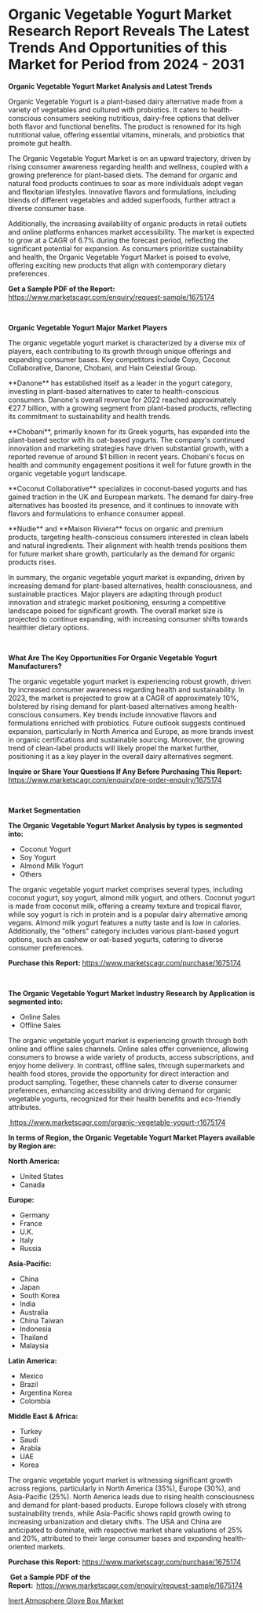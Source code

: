 <p><h1>Organic Vegetable Yogurt Market Research Report Reveals The Latest Trends And Opportunities of this Market for Period from 2024 - 2031</h1></p><p><strong>Organic Vegetable Yogurt Market Analysis and Latest Trends</strong></p>
<p><p>Organic Vegetable Yogurt is a plant-based dairy alternative made from a variety of vegetables and cultured with probiotics. It caters to health-conscious consumers seeking nutritious, dairy-free options that deliver both flavor and functional benefits. The product is renowned for its high nutritional value, offering essential vitamins, minerals, and probiotics that promote gut health.</p><p>The Organic Vegetable Yogurt Market is on an upward trajectory, driven by rising consumer awareness regarding health and wellness, coupled with a growing preference for plant-based diets. The demand for organic and natural food products continues to soar as more individuals adopt vegan and flexitarian lifestyles. Innovative flavors and formulations, including blends of different vegetables and added superfoods, further attract a diverse consumer base.</p><p>Additionally, the increasing availability of organic products in retail outlets and online platforms enhances market accessibility. The market is expected to grow at a CAGR of 6.7% during the forecast period, reflecting the significant potential for expansion. As consumers prioritize sustainability and health, the Organic Vegetable Yogurt Market is poised to evolve, offering exciting new products that align with contemporary dietary preferences.</p></p>
<p><strong>Get a Sample PDF of the Report:&nbsp;</strong> <a href="https://www.marketscagr.com/enquiry/request-sample/1675174?utm_campaign=1889&utm_medium=2&utm_source=Github&utm_content=ia&utm_term=28122024&utm_id=organic-vegetable-yogurt">https://www.marketscagr.com/enquiry/request-sample/1675174</a></p>
<p>&nbsp;</p>
<p><strong>Organic Vegetable Yogurt Major Market Players</strong></p>
<p><p>The organic vegetable yogurt market is characterized by a diverse mix of players, each contributing to its growth through unique offerings and expanding consumer bases. Key competitors include Coyo, Coconut Collaborative, Danone, Chobani, and Hain Celestial Group.</p><p>**Danone** has established itself as a leader in the yogurt category, investing in plant-based alternatives to cater to health-conscious consumers. Danone's overall revenue for 2022 reached approximately €27.7 billion, with a growing segment from plant-based products, reflecting its commitment to sustainability and health trends.</p><p>**Chobani**, primarily known for its Greek yogurts, has expanded into the plant-based sector with its oat-based yogurts. The company's continued innovation and marketing strategies have driven substantial growth, with a reported revenue of around $1 billion in recent years. Chobani's focus on health and community engagement positions it well for future growth in the organic vegetable yogurt landscape.</p><p>**Coconut Collaborative** specializes in coconut-based yogurts and has gained traction in the UK and European markets. The demand for dairy-free alternatives has boosted its presence, and it continues to innovate with flavors and formulations to enhance consumer appeal.</p><p>**Nudie** and **Maison Riviera** focus on organic and premium products, targeting health-conscious consumers interested in clean labels and natural ingredients. Their alignment with health trends positions them for future market share growth, particularly as the demand for organic products rises.</p><p>In summary, the organic vegetable yogurt market is expanding, driven by increasing demand for plant-based alternatives, health consciousness, and sustainable practices. Major players are adapting through product innovation and strategic market positioning, ensuring a competitive landscape poised for significant growth. The overall market size is projected to continue expanding, with increasing consumer shifts towards healthier dietary options.</p></p>
<p>&nbsp;</p>
<p><strong>What Are The Key Opportunities For Organic Vegetable Yogurt Manufacturers?</strong></p>
<p><p>The organic vegetable yogurt market is experiencing robust growth, driven by increased consumer awareness regarding health and sustainability. In 2023, the market is projected to grow at a CAGR of approximately 10%, bolstered by rising demand for plant-based alternatives among health-conscious consumers. Key trends include innovative flavors and formulations enriched with probiotics. Future outlook suggests continued expansion, particularly in North America and Europe, as more brands invest in organic certifications and sustainable sourcing. Moreover, the growing trend of clean-label products will likely propel the market further, positioning it as a key player in the overall dairy alternatives segment.</p></p>
<p><strong>Inquire or Share Your Questions If Any Before Purchasing This Report:</strong> <a href="https://www.marketscagr.com/enquiry/pre-order-enquiry/1675174?utm_campaign=1889&utm_medium=2&utm_source=Github&utm_content=ia&utm_term=28122024&utm_id=organic-vegetable-yogurt">https://www.marketscagr.com/enquiry/pre-order-enquiry/1675174</a></p>
<p>&nbsp;</p>
<p><strong>Market Segmentation</strong></p>
<p><strong>The Organic Vegetable Yogurt Market Analysis by types is segmented into:</strong></p>
<p><ul><li>Coconut Yogurt</li><li>Soy Yogurt</li><li>Almond Milk Yogurt</li><li>Others</li></ul></p>
<p><p>The organic vegetable yogurt market comprises several types, including coconut yogurt, soy yogurt, almond milk yogurt, and others. Coconut yogurt is made from coconut milk, offering a creamy texture and tropical flavor, while soy yogurt is rich in protein and is a popular dairy alternative among vegans. Almond milk yogurt features a nutty taste and is low in calories. Additionally, the "others" category includes various plant-based yogurt options, such as cashew or oat-based yogurts, catering to diverse consumer preferences.</p></p>
<p><strong>Purchase this Report:&nbsp;</strong><a href="https://www.marketscagr.com/purchase/1675174?utm_campaign=1889&utm_medium=2&utm_source=Github&utm_content=ia&utm_term=28122024&utm_id=organic-vegetable-yogurt">https://www.marketscagr.com/purchase/1675174</a></p>
<p>&nbsp;</p>
<p><strong>The Organic Vegetable Yogurt Market Industry Research by Application is segmented into:</strong></p>
<p><ul><li>Online Sales</li><li>Offline Sales</li></ul></p>
<p><p>The organic vegetable yogurt market is experiencing growth through both online and offline sales channels. Online sales offer convenience, allowing consumers to browse a wide variety of products, access subscriptions, and enjoy home delivery. In contrast, offline sales, through supermarkets and health food stores, provide the opportunity for direct interaction and product sampling. Together, these channels cater to diverse consumer preferences, enhancing accessibility and driving demand for organic vegetable yogurts, recognized for their health benefits and eco-friendly attributes.</p></p>
<p><a href="https://www.marketscagr.com/organic-vegetable-yogurt-r1675174?utm_campaign=1889&utm_medium=2&utm_source=Github&utm_content=ia&utm_term=28122024&utm_id=organic-vegetable-yogurt">&nbsp;https://www.marketscagr.com/organic-vegetable-yogurt-r1675174</a></p>
<p><strong>In terms of Region, the Organic Vegetable Yogurt Market Players available by Region are:</strong></p>
<p>
    <p> <strong> North America: </strong>
        <ul>
            <li>United States</li>
            <li>Canada</li>
        </ul>
        </p> 
    <p> <strong> Europe: </strong>
        <ul>
            <li>Germany</li>
            <li>France</li>
            <li>U.K.</li>
            <li>Italy</li>
            <li>Russia</li>
        </ul>
        </p> 
    <p> <strong> Asia-Pacific: </strong>
        <ul>
            <li>China</li>
            <li>Japan</li>
            <li>South Korea</li>
            <li>India</li>
            <li>Australia</li>
            <li>China Taiwan</li>
            <li>Indonesia</li>
            <li>Thailand</li>
            <li>Malaysia</li>
        </ul>
        </p> 
    <p> <strong> Latin America: </strong>
        <ul>
            <li>Mexico</li>
            <li>Brazil</li>
            <li>Argentina Korea</li>
            <li>Colombia</li>
        </ul>
        </p> 
    <p> <strong> Middle East & Africa: </strong>
        <ul>
            <li>Turkey</li>
            <li>Saudi</li>
            <li>Arabia</li>
            <li>UAE</li>
            <li>Korea</li>
        </ul>
    </p>
    </p>
<p><p>The organic vegetable yogurt market is witnessing significant growth across regions, particularly in North America (35%), Europe (30%), and Asia-Pacific (25%). North America leads due to rising health consciousness and demand for plant-based products. Europe follows closely with strong sustainability trends, while Asia-Pacific shows rapid growth owing to increasing urbanization and dietary shifts. The USA and China are anticipated to dominate, with respective market share valuations of 25% and 20%, attributed to their large consumer bases and expanding health-oriented markets.</p></p>
<p><strong>Purchase this Report: </strong><a href="https://www.marketscagr.com/purchase/1675174?utm_campaign=1889&utm_medium=2&utm_source=Github&utm_content=ia&utm_term=28122024&utm_id=organic-vegetable-yogurt">https://www.marketscagr.com/purchase/1675174</a></p>
<p>&nbsp;<strong>Get a Sample PDF of the Report:&nbsp;&nbsp;</strong><a href="https://www.marketscagr.com/enquiry/request-sample/1675174?utm_campaign=1889&utm_medium=2&utm_source=Github&utm_content=ia&utm_term=28122024&utm_id=organic-vegetable-yogurt">https://www.marketscagr.com/enquiry/request-sample/1675174</a></p>
<p><strong></strong></p>
<p><p><a href="https://github.com/globismark/Market-Research-Report-List-5/blob/main/inert-atmosphere-glove-box-market.md?utm_campaign=1889&utm_medium=2&utm_source=Github&utm_content=ia&utm_term=28122024&utm_id=organic-vegetable-yogurt">Inert Atmosphere Glove Box Market</a></p></p>